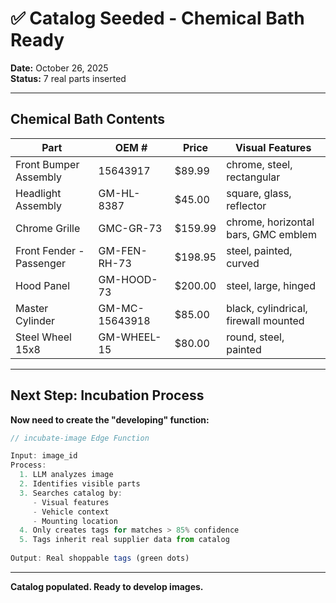 # ✅ Catalog Seeded - Chemical Bath Ready

**Date:** October 26, 2025  
**Status:** 7 real parts inserted

---

## Chemical Bath Contents

| Part | OEM # | Price | Visual Features |
|------|-------|-------|-----------------|
| Front Bumper Assembly | 15643917 | $89.99 | chrome, steel, rectangular |
| Headlight Assembly | GM-HL-8387 | $45.00 | square, glass, reflector |
| Chrome Grille | GMC-GR-73 | $159.99 | chrome, horizontal bars, GMC emblem |
| Front Fender - Passenger | GM-FEN-RH-73 | $198.95 | steel, painted, curved |
| Hood Panel | GM-HOOD-73 | $200.00 | steel, large, hinged |
| Master Cylinder | GM-MC-15643918 | $85.00 | black, cylindrical, firewall mounted |
| Steel Wheel 15x8 | GM-WHEEL-15 | $80.00 | round, steel, painted |

---

## Next Step: Incubation Process

**Now need to create the "developing" function:**

```typescript
// incubate-image Edge Function

Input: image_id
Process:
  1. LLM analyzes image
  2. Identifies visible parts
  3. Searches catalog by:
     - Visual features
     - Vehicle context
     - Mounting location
  4. Only creates tags for matches > 85% confidence
  5. Tags inherit real supplier data from catalog
  
Output: Real shoppable tags (green dots)
```

---

**Catalog populated. Ready to develop images.**


